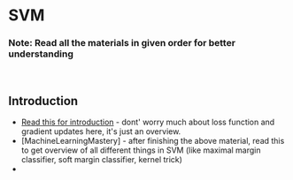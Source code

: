# SVM 

### Note: Read all the materials in given order for better understanding

<br>

## Introduction
- [Read this for introduction](https://towardsdatascience.com/support-vector-machine-introduction-to-machine-learning-algorithms-934a444fca47) - dont' worry much about loss function and gradient updates here, it's just an overview.
- [MachineLearningMastery] - after finishing the above material, read this to get overview of all different things in SVM (like maximal margin classifier, soft margin classifier, kernel trick)
- 